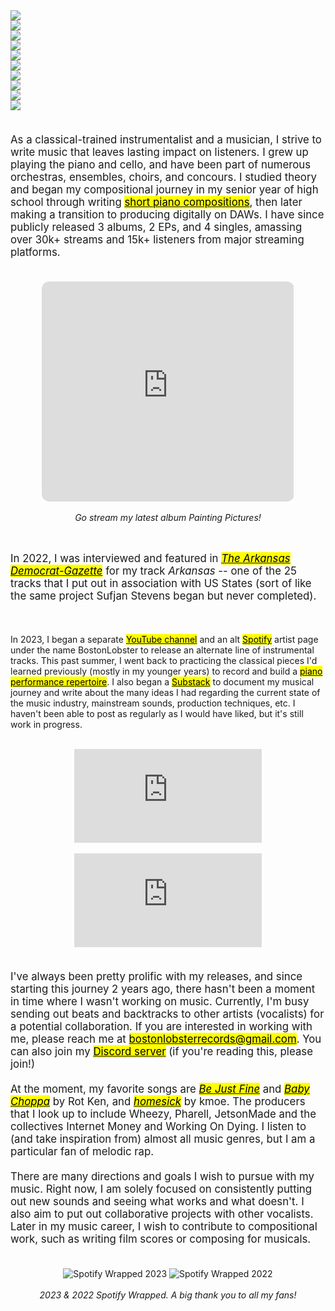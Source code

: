 ---
---

<div class="grid-container">
<!--
  <div class="grid-item">
        <a href="https://open.spotify.com/album/1Mp9fOFvgOWVYWs0NjTu6p?si=s9iC5mqNQBy4V4EERgqB6g" target="_blank">
            <img src="/assets/music/bianlee.png" loading="lazy">
        </a>
    </div>
     -->
           <div class="grid-item">
        <a href="" target="_blank">
            <img src="/assets/music/been_through_it_all.png" loading="lazy">
        </a>
    </div>
    <div class="grid-item">
        <a href="https://open.spotify.com/album/1aq72VYJ3XpBXOVNZ9ZshU?si=M3S3-qDuQNCAprM7IOiheg" target="_blank">
            <img src="/assets/music/painting_pictures.png" loading="lazy">
        </a>
    </div>
    <div class="grid-item">
        <a href="https://open.spotify.com/track/7jJGt80cu0ZBN37Kt2YBPw?si=763c240a6a634939" target="_blank">
            <img src="/assets/music/youandme.png" loading="lazy">
        </a>
    </div>
    <div class="grid-item">
        <a href="https://open.spotify.com/album/1Mp9fOFvgOWVYWs0NjTu6p?si=s9iC5mqNQBy4V4EERgqB6g" target="_blank">
            <img src="/assets/music/wurlitzer.png" loading="lazy">
        </a>
    </div>
    <div class="grid-item">
        <a href="https://open.spotify.com/track/097wCgtN3yB068H8oTORFi?si=88f419a3057548ae" target="_blank">
            <img src="/assets/music/nycinrain.png" loading="lazy">
        </a>
    </div>
    <div class="grid-item">
        <a href="https://open.spotify.com/track/0tXpYe4rvAVEpXRYAItCBh?si=4464decbf0f94757" target="_blank">
            <img src="/assets/music/fireworks.png" loading="lazy">
        </a>
    </div>
    <div class="grid-item">
         <a href="https://open.spotify.com/album/5Ou1rzPP20j4WjVmwh7tNV?si=33VxR-mbRcy9p4-qnR_wnQ" target="_blank">
            <img src="/assets/music/searching.png" loading="lazy">
        </a>
    </div>
    <div class="grid-item">
        <a href="https://open.spotify.com/album/1zFB9ZLvmQUbuzbcWMdgMv?si=QgkpcIvxRwanelF8iwYKLg" target="_blank">
            <img src="/assets/music/rustbelt.png" loading="lazy">
        </a>
    </div>
    <div class="grid-item">
         <a href="https://open.spotify.com/album/6A3CI0zm1ZvRLf7r9cbJ0o?si=bDNkElO-TbmyrzrBziwRFQ" target="_blank">
            <img src="/assets/music/graduation.png" loading="lazy">
        </a>
    </div>
    <div class="grid-item">
       <a href="https://open.spotify.com/album/6zFnlEXWLDrxIiTPzngVZO?si=G6CiM0vaS-qFAHaaeCFPYA" target="_blank">
            <img src="/assets/music/commonwealth.png" loading="lazy">
        </a>
    </div>
</div>

<p style="font-size: 1.05rem;">
<br/>As a classical-trained instrumentalist and a musician, I strive to write music that leaves lasting impact on listeners. I grew up playing the piano and cello, and have been part of numerous orchestras, ensembles, choirs, and concours. I studied theory and began my compositional journey in my senior year of high school through writing <a href="assets/composition_portfolio.pdf" target="_blank"><mark>short piano compositions</mark></a>, then later making a transition to producing digitally on DAWs. I have since publicly released 3 albums, 2 EPs, and 4 singles, amassing over 30k+ streams and 15k+ listeners from major streaming platforms.<br/><br/>

<center>
<iframe style="border-radius:12px" src="https://open.spotify.com/embed/album/1aq72VYJ3XpBXOVNZ9ZshU?utm_source=generator" width="80%" height="352" frameBorder="0" allowfullscreen="" allow="autoplay; clipboard-write; encrypted-media; fullscreen; picture-in-picture" loading="lazy"></iframe>
<br/><br/><i>Go stream my latest album Painting Pictures!</i>
</center>

<br/><p style="font-size: 1.05rem;">In 2022, I was interviewed and featured in <a href="https://www.arkansasonline.com/news/2022/jul/10/opinion-paper-trails-california-teen-writes/" target="blank"><i><mark>The Arkansas Democrat-Gazette</mark></i></a> for my track <i>Arkansas</i> -- one of the 25 tracks that I put out in association with US States (sort of like the same project Sufjan Stevens began but never completed).

<br/><br/>In 2023, I began a separate <a href="https://www.youtube.com/@realbostonlobster" target="_blank"><mark>YouTube channel</mark></a> and an alt <a href="https://open.spotify.com/artist/2BT3MJmD79VsdDMkiai5Qq?si=Qx_XtQzKT_KuS2GUlgNuJQ" target="_blank"><mark>Spotify</mark></a> artist page under the name BostonLobster to release an alternate line of instrumental tracks. This past summer, I went back to practicing the classical pieces I'd learned previously (mostly in my younger years) to record and build a <a href="https://www.youtube.com/playlist?list=PLO_OB-_k9EKdsaGAFtUeUUvUh5R1NBXY-" target="_blank"><mark>piano performance repertoire</mark></a>. I also began a <a href="https://bianlee.substack.com/" target="_blank"><mark>Substack</mark></a> to document my musical journey and write about the many ideas I had regarding the current state of the music industry, mainstream sounds, production techniques, etc. I haven't been able to post as regularly as I would have liked, but it's still work in progress.<br/><br/></p>

<center>
  <iframe class="youtube-video" src="https://www.youtube.com/embed/klX6rMRBZgA?si=uITJszuVD53qb8x_" title="YouTube video player" frameborder="0" allow="accelerometer; autoplay; clipboard-write; encrypted-media; gyroscope; picture-in-picture; web-share" allowfullscreen></iframe>
  <br/><br/>
  <iframe class="youtube-video" src="https://www.youtube.com/embed/rVmD91GerfQ?si=E5fuRVqiqA3BjC44" title="YouTube video player" frameborder="0" allow="accelerometer; autoplay; clipboard-write; encrypted-media; gyroscope; picture-in-picture; web-share" allowfullscreen></iframe>
</center>

<p style="font-size: 1.05rem;"><br/>I've always been pretty prolific with my releases, and since starting this journey 2 years ago, there hasn't been a moment in time where I wasn't working on music. Currently, I'm busy sending out beats and backtracks to other artists (vocalists) for a potential collaboration. If you are interested in working with me, please reach me at <a href="mailto:bostonlobsterrecords@gmail.com"><mark>bostonlobsterrecords@gmail.com</mark></a>. You can also join my <a href="https://discord.com/invite/hMUU5tzVWH" target="_blank"><mark>Discord server</mark></a> (if you're reading this, please join!)
<br/><br/>At the moment, my favorite songs are <a href="https://www.youtube.com/watch?v=AewLWpaXqLA&ab_channel=ROTKEN" target="_blank"><mark><i>Be Just Fine</i></mark></a> and <a href="https://www.youtube.com/watch?v=mrkM5B2M8pY&ab_channel=ROTKEN" target="_blank"><mark><i>Baby Choppa</i></mark></a> by Rot Ken, and <a href="https://www.youtube.com/watch?v=jYAlqHP6-xo&ab_channel=kmoe" target="_blank"><i><mark>homesick</mark></i></a> by kmoe. The producers that I look up to include Wheezy, Pharell, JetsonMade and the collectives Internet Money and Working On Dying. I listen to (and take inspiration from) almost all music genres, but I am a particular fan of melodic rap.
<br/><br/>There are many directions and goals I wish to pursue with my music. Right now, I am solely focused on consistently putting out new sounds and seeing what works and what doesn't. I also aim to put out collaborative projects with other vocalists. Later in my music career, I wish to contribute to compositional work, such as writing film scores or composing for musicals.
<br/><br/></p>

  <center>
    <img src="/assets/spot.png" alt="Spotify Wrapped 2023" class="content-image-spot">
    <img src="/assets/spot22.JPG" alt="Spotify Wrapped 2022" class="content-image-spot">
    <br/><br/><i>2023 & 2022 Spotify Wrapped. A big thank you to all my fans!</i>
  </center>
</p>

<!--
  <div class="content-container-album-spot">
    <img src="/assets/spot.png" alt="Spotify Wrapped 2023" class="content-image-spot">
    <img src="/assets/spot22.JPG" alt="Spotify Wrapped 2022" class="content-image-spot">
  </div>
  <i>2023 & 2022 Spotify Wrapped. A big thank you to all my fans!</i>

<iframe class="youtube-video" src="https://www.youtube.com/embed/klX6rMRBZgA?si=uITJszuVD53qb8x_" title="YouTube video player" frameborder="0" allow="accelerometer; autoplay; clipboard-write; encrypted-media; gyroscope; picture-in-picture; web-share" allowfullscreen></iframe>

### Piano Repertoire

- Arabesque No.1 by Claude Debussy [<a href="https://www.youtube.com/watch?v=klX6rMRBZgA&ab_channel=BostonLobster" target="_blank">Video</a>]
- Bourrée in F Major by Georg Philipp Telemann [<a href="https://www.youtube.com/watch?v=0rdIbREJi2g&ab_channel=BostonLobster" target="_blank">Video</a>]
- Waltz by Viktor Kosenko [<a href="https://www.youtube.com/watch?v=0IMaX3coL5g&ab_channel=BostonLobster" target="_blank">Video</a>]
- Consolation op.30, no.3 by Felix Mendelssohn [<a href="https://www.youtube.com/watch?v=j2MC4k0dUOM&ab_channel=BostonLobster" target="_blank">Video</a>]
- Solitary Traveler op. 43, no. 2 by Edvard Grieg [<a href="https://www.youtube.com/watch?v=dYkF7TN5nGE&ab_channel=BostonLobster" target="_blank">Video</a>]
- Sonatina in B flat Major op. 168, no. 4 by Anton Diabelli [<a href="https://www.youtube.com/watch?v=8EtvbvRzL9E&ab_channel=BostonLobster" target="_blank">Video</a>]
- Sonatina in C Major op.88, no. 1 by Friedrich Kuhlau [<a href="https://www.youtube.com/watch?v=qkKXUaOhxUI&ab_channel=BostonLobster" target="_blank">Video</a>]

### Original Compositions

- Bouquet [<a href="/assets/bouquet.pdf" target="_blank">Score</a>] [<a href="https://www.youtube.com/watch?v=aPqIYhZUp4M&ab_channel=BianLee" target="_blank">Audio</a>] [<a href="https://www.youtube.com/watch?v=kDC-_s00ph4" target="_blank">Video</a>]
- Philosopher [<a href="/assets/philosopher.pdf" target="_blank">Score</a>] [<a href="https://www.youtube.com/watch?v=naxu1ypYGdM&ab_channel=BianLee" target="_blank">Audio</a>]
- Theoretical Physicist [<a href="/assets/theoretical_physicist.pdf" target="_blank">Score</a>] <a href="https://www.youtube.com/watch?v=zcobX3fJXD4&ab_channel=BianLee" target="_blank">[Audio]</a>
- Winning Is Everything [<a href="/assets/winning_is_everything.pdf" target="_blank">Score</a>] [<a href="https://www.youtube.com/watch?v=7DI-XyZmPEo&ab_channel=BianLee" target="_blank">Audio</a>] [<a href="https://www.youtube.com/watch?v=72CBy5geItQ&ab_channel=BianLee" target="_blank">Video</a>]
- New York's Finest Christmas Fruitcake [<a href="/assets/new_yorks_finest_christmas_fruitcake.pdf" target="_blank">Score</a>] [<a href="https://www.youtube.com/watch?v=FUMZDTx2zDk&ab_channel=BianLee" target="_blank">Audio</a>]
- Winter In Ontario [<a href="/assets/winter_in_ontario.pdf" target="_blank">Score</a>] [<a href="https://www.youtube.com/watch?v=V3JkChJJdH8&ab_channel=BianLee" target="_blank">Audio</a>]
- Architect [<a href="/assets/architect.pdf" target="_blank">Score</a>] [<a href="https://www.youtube.com/watch?v=P3RHf7foOj4&ab_channel=BianLee" target="_blank">Audio</a>] [<a href="https://www.youtube.com/watch?v=48-mFN2U7z0&ab_channel=BianLee" target="_blank">Video</a>]
- Hemlock [<a href="/assets/hemlock.pdf" target="_blank">Score</a>] [<a href="https://www.youtube.com/watch?v=npQkSExThjM&ab_channel=BianLee" target="_blank">Audio</a>]
- Handkerchief Pilgrimage [<a href="/assets/handkerchief_pilgrimage.pdf" target="_blank">Score</a>] [<a href="https://www.youtube.com/watch?v=SYn19jmQt5Q&ab_channel=BianLee" target="_blank">Audio</a>]
- Lobster In November [<a href="/assets/lobster_in_november.pdf" target="_blank">Score</a>] [<a href="https://www.youtube.com/watch?v=QN3W2AmGs8w&ab_channel=BianLee" target="_blank">Audio</a>] [<a href="https://www.youtube.com/watch?v=zA_INFJ1EUg&ab_channel=BianLee" target="_blank">Video</a>]

### Music Videos

- Washington [<a href="https://www.youtube.com/watch?v=vJB1MX6Ioyk&ab_channel=BianLee" target="_blank">Video</a>]
- Florida [<a href="https://www.youtube.com/watch?v=8U6QMSYbaNQ&ab_channel=BianLee" target="_blank">Video</a>]
- Perfect Summer [<a href="https://www.youtube.com/watch?v=ReYQfJl1I0U&ab_channel=BostonLobster" target="_blank">Video</a>]

### Production Discography

Stream at <a href="https://open.spotify.com/artist/5QHoUe5kwjvOfjfHrbVTBY?si=KmTQAT-ASdKAGmSUmwFvSw" target="_blank">Spotify</a> • <a href="https://music.apple.com/us/artist/bian-lee/1612288413" target="_blank">Apple Music</a> • <a href="https://soundcloud.com/bianlee" target="_blank">SoundCloud</a>

  <div class="content-container-album">
     <div class="image-container">
    <img src="/assets/youandme.png" alt="you&me" class="content-image">
    </div>
    <div class="content-text-album">
        <p>
          <b>you&me</b> (Single, 2023)
  <br/> - you&me [1:30]
        </p>
    </div>
  </div>

  <div class="content-container-album">
     <div class="image-container">
    <img src="/assets/wurlitzer.png" alt="Wurlitzer" class="content-image">
    </div>
    <div class="content-text-album">
        <p>
          <b>Wurlitzer</b> (EP, 2023)
  <br/> - Pioneers [1:00]
  <br/> - Heisenberg [1:00]
  <br/> - Boston Common [1:24]
  <br/> - Physics and New Mexico [1:15]
  <br/> - Sentimental [1:01]
  <br/> - Rudolph Wurlitzer [1:12]
        </p>
    </div>
  </div>

  <div class="content-container-album">
     <div class="image-container">
    <img src="/assets/nycinrain.png" alt="nyc in rain" class="content-image">
    </div>
    <div class="content-text-album">
        <p>
          <b>nyc in rain</b> (Single, 2023)
  <br/> - nyc in rain [1:19]
        </p>
    </div>
  </div>

  <div class="content-container-album">
     <div class="image-container">
    <img src="/assets/fireworks.png" alt="Fireworks" class="content-image">
    </div>
    <div class="content-text-album">
        <p>
         <b>Fireworks</b> (Single, 2023)
  <br/> - Fireworks [1:06]
        </p>
    </div>
  </div>

  <div class="content-container-album">
     <div class="image-container">
    <img src="/assets/searching.png" alt="Searching For Brighter Sounds" class="content-image">
    </div>
    <div class="content-text-album">
        <p>
          <b>Searching For Brighter Sounds</b> (EP, 2023)
  <br/> - City of Trees [1:56]
  <br/> - Picnic Day [1:20]
  <br/> - Capitol Corridor [1:09]
  <br/> - DOCO [1:08]
  <br/> - Midtown [1:06]
        </p>
    </div>
  </div>

  <div class="content-container-album">
     <div class="image-container">
    <img src="/assets/rustbelt.png" alt="Rust Belt, Dixieland & The Coastline" class="content-image">
    </div>
    <div class="content-text-album">
        <p>
          <b>Rust Belt, Dixieland & The Coastline</b> (Album, 2022)
      <br/> - California [1:11]
      <br/> - Illinois [1:35]
      <br/> - Arkansas [1:58]
      <br/> - Minnesota [1:46]
      <br/> - Texas [2:17]
      <br/> - Colorado [1:57]
      <br/> - Missouri [1:30]
      <br/> - New Hampshire [1:25]
      <br/> - Oklahoma [1:28]
      <br/> - Oregon [1:58]
        </p>
    </div>
  </div>

  <div class="content-container-album">
     <div class="image-container">
    <img src="/assets/graduation.png" alt="Graduation" class="content-image">
    </div>
    <div class="content-text-album">
        <p>
          <b>Graduation</b> (Single, 2022)
      <br/> - Graduation [1:07]
        </p>
    </div>
  </div>

  <div class="content-container-album">
     <div class="image-container">
    <img src="/assets/commonwealth.png" alt="Commonwealth" class="content-image">
    </div>
    <div class="content-text-album">
        <p>
           <b>Commonwealth</b> (Album, 2022)
          <br/> - Washington [1:02]
          <br/> - Massachusetts [1:14]
          <br/> - Nevada [1:23]
          <br/> - New York [1:29]
          <br/> - Ohio [1:04]
          <br/> - Florida [1:30]
          <br/> - Nebraska [1:10]
          <br/> - Louisiana [1:50]
          <br/> - Utah [1:23]
          <br/> - Georgia [1:00]
          <br/> - Rhode Island [0:53]
          <br/> - Tennessee [1:06]
          <br/> - Vermont [1:08]
          <br/> - South Carolina [1:19]
          <br/> - Maryland [1:11]
        </p>
    </div>
  </div>
 -->
